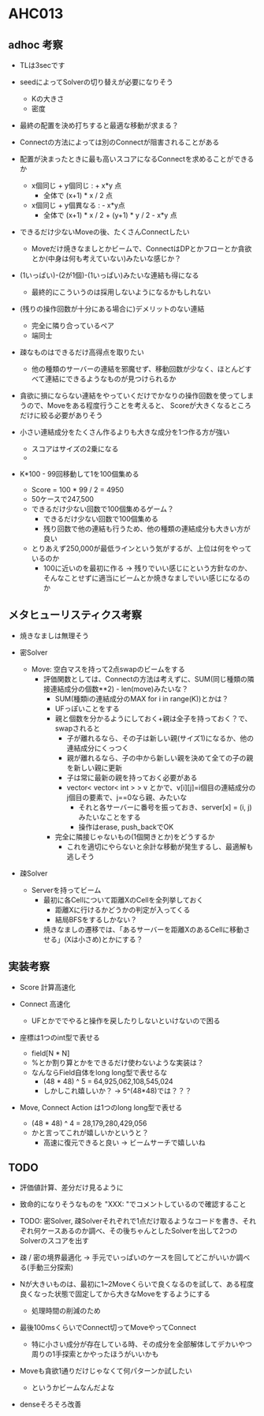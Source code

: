 # AHC013

## adhoc 考察
- TLは3secです

- seedによってSolverの切り替えが必要になりそう
    - Kの大きさ
    - 密度

- 最終の配置を決め打ちすると最適な移動が求まる？
- Connectの方法によっては別のConnectが阻害されることがある

- 配置が決まったときに最も高いスコアになるConnectを求めることができるか
    - x個同じ + y個同じ : + x*y 点 
        - 全体で (x+1) * x / 2 点
    - x個同じ + y個異なる : - x*y点 
        - 全体で (x+1) * x / 2 + (y+1) * y / 2 - x*y 点
    
- できるだけ少ないMoveの後、たくさんConnectしたい
    - Moveだけ焼きなましとかビームで、ConnectはDPとかフローとか貪欲とか(中身は何も考えていない)みたいな感じか？

- (1いっぱい)-(2が1個)-(1いっぱい)みたいな連結も得になる
    - 最終的にこういうのは採用しないようになるかもしれない

- (残りの操作回数が十分にある場合に)デメリットのない連結
    - 完全に隣り合っているペア
    - 端同士
    
- 疎なものはできるだけ高得点を取りたい
    - 他の種類のサーバーの連結を邪魔せず、移動回数が少なく、ほとんどすべて連結にできるようなものが見つけられるか

- 貪欲に損にならない連結をやっていくだけでかなりの操作回数を使ってしまうので、Moveをある程度行うことを考えると、
    Scoreが大きくなるところだけに絞る必要がありそう

- 小さい連結成分をたくさん作るよりも大きな成分を1つ作る方が強い
    - スコアはサイズの2乗になる
    - 

- K*100 - 99回移動して1を100個集める 
    - Score = 100 * 99 / 2 = 4950
    - 50ケースで247,500
    - できるだけ少ない回数で100個集めるゲーム？
        - できるだけ少ない回数で100個集める
        - 残り回数で他の連結も行うため、他の種類の連結成分も大きい方が良い
    - とりあえず250,000が最低ラインという気がするが、上位は何をやっているのか
        - 100に近いのを最初に作る → 残りでいい感じにという方針なのか、そんなことせずに適当にビームとか焼きなましでいい感じになるのか

## メタヒューリスティクス考察
- 焼きなましは無理そう

- 密Solver
    - Move: 空白マスを持って2点swapのビームをする
        - 評価関数としては、Connectの方法は考えずに、SUM(同じ種類の隣接連結成分の個数**2) - len(move)みたいな？
            - SUM(種類iの連結成分のMAX for i in range(K))とかは？
            - UFっぽいことをする
            - 親と個数を分かるようにしておく+親は全子を持っておく？で、swapされると
                - 子が離れるなら、その子は新しい親(サイズ1)になるか、他の連結成分にくっつく
                - 親が離れるなら、子の中から新しい親を決めて全ての子の親を新しい親に更新
                - 子は常に最新の親を持っておく必要がある
                - vector< vector< int > > v とかで、v[i][j]=i個目の連結成分のj個目の要素で、j==0なら親、みたいな
                    - それと各サーバーに番号を振っておき、server[x] = (i, j) みたいなことをする
                    - 操作はerase, push_backでOK
            - 完全に隣接じゃないもの(1個開きとか)をどうするか
                - これを適切にやらないと余計な移動が発生するし、最適解も逃しそう

- 疎Solver
    - Serverを持ってビーム
        - 最初に各Cellについて距離XのCellを全列挙しておく
            - 距離Xに行けるかどうかの判定が入ってくる
            - 結局BFSをするしかない？
        - 焼きなましの遷移では、「あるサーバーを距離XのあるCellに移動させる」(Xは小さめ)とかにする？



## 実装考察
- Score 計算高速化
- Connect 高速化
    - UFとかででやると操作を戻したりしないといけないので困る

- 座標は1つのint型で表せる
    - field[N * N]
    - %とか割り算とかをできるだけ使わないような実装は？
    - なんならField自体をlong long型で表せるな
        - (48 * 48) ^ 5 = 64,925,062,108,545,024
        - しかしこれ嬉しいか？
        -> 5^(48*48)では？？？

- Move, Connect Action は1つのlong long型で表せる
    - (48 * 48) ^ 4 = 28,179,280,429,056
    - かと言ってこれが嬉しいかというと？
        - 高速に復元できると良い
        -> ビームサーチで嬉しいね

## TODO
- 評価値計算、差分だけ見るように
- 致命的になりそうなものを "XXX: "でコメントしているので確認すること
- TODO: 密Solver, 疎Solverそれぞれで1点だけ取るようなコードを書き、それぞれ何ケースあるのか調べ、その後ちゃんとしたSolverを出して2つのSolverのスコアを出す
- 疎 / 密の境界最適化 -> 手元でいっぱいのケースを回してどこがいいか調べる(手動三分探索)

- Nが大きいものは、最初に1~2Moveくらいで良くなるのを試して、ある程度良くなった状態で固定してから大きなMoveをするようにする
    - 処理時間の削減のため

- 最後100msくらいでConnect切ってMoveやってConnect
    - 特に小さい成分が存在している時、その成分を全部解体してデカいやつ周りの1手探索とかやったほうがいいかも
- Moveも貪欲1通りだけじゃなくて何パターンか試したい
    - というかビームなんだよな
- denseそろそろ改善